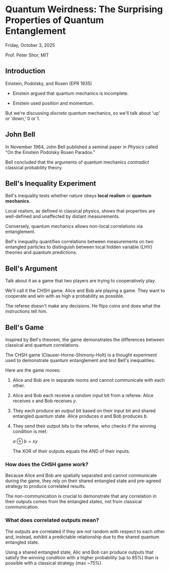 # Quantum Weirdness: The Surprising Properties of Quantum Entanglement

Friday, October 3, 2025

Prof. Peter Shor, MIT

## Introduction

Einstein, Podolsky, and Rosen (EPR 1935)

- Einstein argued that quantum mechanics is incomplete.

- Einstein used position and momentum.

But we're discussing _discrete_ quantum mechanics, so we'll talk about 'up' or 'down,' 0 or 1.

## John Bell

In November 1964, John Bell published a seminal paper in _Physics_ called "On the Einstein Podolsky Rosen Paradox."

Bell concluded that the arguments of quantum mechanics _contradict_ classical probability theory.

## Bell's Inequality Experiment

Bell's inequality tests whether nature obeys __local realism__ or __quantum mechanics__.

Local realism, as defined in classical physics, shows that properties are well-defined and unaffected by distant measurements.

Conversely, quantum mechanics allows non-local correlations via entanglement.

Bell's inequality quantifies correlations between measurements on two entangled particles to distinguish between local hidden variable (LHV) theories and quantum predictions.


## Bell's Argument

Talk about it as a game that two players are trying to cooperatively play.

We'll call it the CHSH game.  Alice and Bob are playing a game.  They want to cooperate and win with as high a probability as possible.

The referee doesn't make any decisions.  He flips coins and does what the instructions tell him.

## Bell's Game

Inspired by Bell's theorem, the game demonstrates the differences between classical and quantum correlations.

The CHSH game (Clauser-Horne-Shimony-Holt) is a thought experiment used to demonstrate quantum entanglement and test Bell's inequalities.

Here are the game moves:

1. Alice and Bob are in separate rooms and cannot communicate with each other.

1. Alice and Bob each receive a _random_ input bit from a referee.  Alice receives ${x}$ and Bob receives ${y}$.

1. They each produce an _output_ bit based on their input bit and shared entangled quantum state. Alice produces ${a}$ and Bob produces ${b}$.

1. They send their output bits to the referee, who checks if the winning condition is met:

    ${a \oplus b = x y}$

    The XOR of their outputs equals the AND of their inputs.

### How does the CHSH game work?

Because Alice and Bob are spatially separated and cannot communicate during the game, they rely on their shared entangled state and pre-agreed strategy to produce correlated results.

The non-communication is crucial to demonstrate that any correlation in their outputs comes from the entangled states, not from classical communication.

### What does correlated outputs mean?

The outputs are correlated if they are _not_ random with respect to each other and, instead, exhibit a predictable relationship due to the shared quantum entangled state.

Using a shared entangled state, Alic and Bob can produce outputs that satisfy the winning condition with a higher probability (up to 85%) than is possible with a classical strategy (max ~75%).